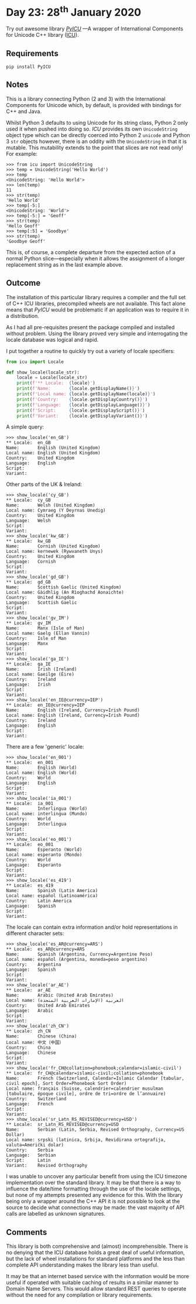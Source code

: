 # Day 23: 28<sup>th</sup> January 2020
Try out awesome library [_PyICU_](https://github.com/ovalhub/pyicu) 
—A wrapper of International Components for Unicode C++ library ([ICU](http://site.icu-project.org/)).

## Requirements
`pip install PyICU`

## Notes
This is a library connecting Python (2 and 3) with the International Components 
for Unicode which, by default, is provided with bindings for C++ and Java.

Whilst Python 3 defaults to using Unicode for its string class, Python 2 only
used it when pushed into doing so.  _ICU_ provides its own `UnicodeString` object 
type which can be directly coerced into Python 2 `unicode` and Python 3 `str`
objects however, there is an oddity with the `UnicodeString` in that it is
mutable. This mutability extends to the point that slices are not read only! For 
example:
```pydocstring
>>> from icu import UnicodeString
>>> temp = UnicodeString('Hello World')
>>> temp
<UnicodeString: 'Hello World'>
>>> len(temp)
11
>>> str(temp)
'Hello World'
>>> temp[-5:]
<UnicodeString: 'World'>
>>> temp[-5:] = 'Geoff'
>>> str(temp)
'Hello Geoff'
>>> temp[:5] = 'Goodbye'
>>> str(temp)
'Goodbye Geoff'
```  
This is, of course, a complete departure from the expected action of a normal
Python slice—especially when it allows the assignment of a longer replacement
string as in the last example above.

## Outcome
The installation of this particular library requires a compiler and the full
set of C++ ICU libraries, precompiled wheels are not available.  This fact alone 
means that _PyICU_ would be problematic if an application was to require it in a
distribution.

As I had all pre-requisites present the package compiled and installed without 
problem. Using the library proved very simple and interrogating the locale 
database was logical and rapid.

I put together a routine to quickly try out a variety of locale specifiers:
```python
from icu import Locale

def show_locale(locale_str):
    locale = Locale(locale_str)
    print(f'** Locale:  {locale}')
    print(f'Name:       {locale.getDisplayName()}')
    print(f'Local name: {locale.getDisplayName(locale)}')
    print(f'Country:    {locale.getDisplayCountry()}')
    print(f'Language:   {locale.getDisplayLanguage()}')
    print(f'Script:     {locale.getDisplayScript()}')
    print(f'Variant:    {locale.getDisplayVariant()}')
``` 
A simple query:
```pydocstring
>>> show_locale('en_GB')
** Locale:  en_GB
Name:       English (United Kingdom)
Local name: English (United Kingdom)
Country:    United Kingdom
Language:   English
Script:     
Variant:    
``` 
Other parts of the UK &amp; Ireland:
```pydocstring
>>> show_locale('cy_GB')
** Locale:  cy_GB
Name:       Welsh (United Kingdom)
Local name: Cymraeg (Y Deyrnas Unedig)
Country:    United Kingdom
Language:   Welsh
Script:     
Variant:    
>>> show_locale('kw_GB')
** Locale:  kw_GB
Name:       Cornish (United Kingdom)
Local name: kernewek (Rywvaneth Unys)
Country:    United Kingdom
Language:   Cornish
Script:     
Variant:    
>>> show_locale('gd_GB')
** Locale:  gd_GB
Name:       Scottish Gaelic (United Kingdom)
Local name: Gàidhlig (An Rìoghachd Aonaichte)
Country:    United Kingdom
Language:   Scottish Gaelic
Script:     
Variant:    
>>> show_locale('gv_IM')
** Locale:  gv_IM
Name:       Manx (Isle of Man)
Local name: Gaelg (Ellan Vannin)
Country:    Isle of Man
Language:   Manx
Script:     
Variant:    
>>> show_locale('ga_IE')
** Locale:  ga_IE
Name:       Irish (Ireland)
Local name: Gaeilge (Éire)
Country:    Ireland
Language:   Irish
Script:     
Variant:    
>>> show_locale('en_IE@currency=IEP')
** Locale:  en_IE@currency=IEP
Name:       English (Ireland, Currency=Irish Pound)
Local name: English (Ireland, Currency=Irish Pound)
Country:    Ireland
Language:   English
Script:     
Variant:    
``` 
There are a few 'generic' locale:
```pydocstring
>>> show_locale('en_001')
** Locale:  en_001
Name:       English (World)
Local name: English (World)
Country:    World
Language:   English
Script:     
Variant:    
>>> show_locale('ia_001')
** Locale:  ia_001
Name:       Interlingua (World)
Local name: interlingua (Mundo)
Country:    World
Language:   Interlingua
Script:     
Variant:    
>>> show_locale('eo_001')
** Locale:  eo_001
Name:       Esperanto (World)
Local name: esperanto (Mondo)
Country:    World
Language:   Esperanto
Script:     
Variant:    
>>> show_locale('es_419')
** Locale:  es_419
Name:       Spanish (Latin America)
Local name: español (Latinoamérica)
Country:    Latin America
Language:   Spanish
Script:     
Variant:    
``` 
The locale can contain extra information and/or hold representations in different
character sets:
```pydocstring
>>> show_locale('es_AR@currency=ARS')
** Locale:  es_AR@currency=ARS
Name:       Spanish (Argentina, Currency=Argentine Peso)
Local name: español (Argentina, moneda=peso argentino)
Country:    Argentina
Language:   Spanish
Script:     
Variant:    
>>> show_locale('ar_AE')
** Locale:  ar_AE
Name:       Arabic (United Arab Emirates)
Local name: العربية (الإمارات العربية المتحدة)
Country:    United Arab Emirates
Language:   Arabic
Script:     
Variant:    
>>> show_locale('zh_CN')
** Locale:  zh_CN
Name:       Chinese (China)
Local name: 中文（中国）
Country:    China
Language:   Chinese
Script:     
Variant:    
>>> show_locale('fr_CH@collation=phonebook;calendar=islamic-civil')
** Locale:  fr_CH@calendar=islamic-civil;collation=phonebook
Name:       French (Switzerland, Calendar=Islamic Calendar [tabular, civil epoch], Sort Order=Phonebook Sort Order)
Local name: français (Suisse, calendrier=calendrier musulman [tabulaire, époque civile], ordre de tri=ordre de l’annuaire)
Country:    Switzerland
Language:   French
Script:     
Variant:    
>>> show_locale('sr_Latn_RS_REVISED@currency=USD')
** Locale:  sr_Latn_RS_REVISED@currency=USD
Name:       Serbian (Latin, Serbia, Revised Orthography, Currency=US Dollar)
Local name: srpski (latinica, Srbija, Revidirana ortografija, valuta=Američki dolar)
Country:    Serbia
Language:   Serbian
Script:     Latin
Variant:    Revised Orthography
```

I was unable to uncover any particular benefit from using the ICU timezone 
implementation over the standard library. It may be that there is a way to 
influence the date/time formatting through the use of the locale settings, but
none of my attempts presented any evidence for this.  With the library being 
only a wrapper around the C++ API it is not possible to look at the source to
decide what connections may be made: the vast majority of API calls are labelled
as unknown signatures.

## Comments
This library is both comprehensive and (almost) incomprehensible. There is no 
denying that the ICU database holds a great deal of useful information, but 
the lack of wheel installations for standard platforms and the less than 
complete API understanding makes the library less than useful.

It may be that an internet based service with the information would be more
useful if operated with suitable caching of results in a similar manner to 
Domain Name Servers. This would allow standard REST queries to operate without
the need for any compilation or library requirements.
